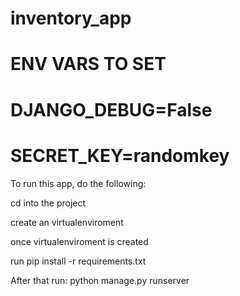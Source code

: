 # inventory_app

# ENV VARS TO SET
#
# DJANGO_DEBUG=False
# SECRET_KEY=randomkey
To run this app, do the following:

cd into the project

create an virtualenviroment

once virtualenviroment is created

run pip install -r requirements.txt

After that run: python manage.py runserver
